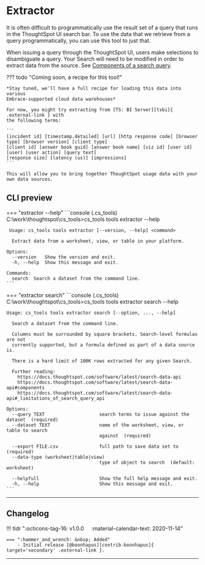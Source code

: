 # Extractor

It is often difficult to programmatically use the result set of a query that runs in the
ThoughtSpot UI search bar. To use the data that we retrieve from a query
programmatically, you can use this tool to just that.

When issuing a query through the ThoughtSpot UI, users make selections to disambiguate
a query. Your Search will need to be modified in order to extract data from the source.
See [Components of a search query][search-components].

??? todo "Coming soon, a recipe for this tool!"

    *Stay tuned, we'll have a full recipe for loading this data into various
    Embrace-supported cloud data warehouses*

    For now, you might try extracting from [TS: BI Server][tsbi]{ .external-link } with
    the following terms:

    ```
    [incident id] [timestamp.detailed] [url] [http response code] [browser type] [browser version] [client type]
    [client id] [answer book guid] [answer book name] [viz id] [user id] [user] [user action] [query text]
    [response size] [latency (us)] [impressions]
    ```

    This will allow you to bring together ThoughtSpot usage data with your own data sources.

## CLI preview

=== "extractor --help"
    ```console
    (.cs_tools) C:\work\thoughtspot\cs_tools>cs_tools tools extractor --help

     Usage: cs_tools tools extractor [--version, --help] <command>

      Extract data from a worksheet, view, or table in your platform.

    Options:
      --version   Show the version and exit.
      -h, --help  Show this message and exit.

    Commands:
      search  Search a dataset from the command line.
    ```

=== "extractor search"
    ```console
    (.cs_tools) C:\work\thoughtspot\cs_tools>cs_tools tools extractor search --help

    Usage: cs_tools tools extractor search [--option, ..., --help]

      Search a dataset from the command line.

      Columns must be surrounded by square brackets. Search-level formulas are not
      currently supported, but a formula defined as part of a data source is.

      There is a hard limit of 100K rows extracted for any given Search.

      Further reading:
        https://docs.thoughtspot.com/software/latest/search-data-api
        https://docs.thoughtspot.com/software/latest/search-data-api#components
        https://docs.thoughtspot.com/software/latest/search-data-api#_limitations_of_search_query_api

    Options:
      --query TEXT                    search terms to issue against the dataset  (required)
      --dataset TEXT                  name of the worksheet, view, or table to search
                                      against  (required)

      --export FILE.csv               full path to save data set to  (required)
      --data-type (worksheet|table|view)
                                      type of object to search  (default: worksheet)

      --helpfull                      Show the full help message and exit.
      -h, --help                      Show this message and exit.
    ```

---

## Changelog

!!! tldr ":octicons-tag-16: v1.0.0 &nbsp; &nbsp; :material-calendar-text: 2020-11-14"

    === ":hammer_and_wrench: &nbsp; Added"
        - Initial release [@boonhapus][contrib-boonhapus]{ target='secondary' .external-link }.

---

[tsbi]: https://cloud-docs.thoughtspot.com/admin/system-monitor/worksheets.html#description-of-system-worksheets-and-views
[search-components]: https://docs.thoughtspot.com/software/latest/search-data-api#components
[keep-a-changelog]: https://keepachangelog.com/en/1.0.0/
[semver]: https://semver.org/spec/v2.0.0.html
[contrib-boonhapus]: https://github.com/boonhapus
